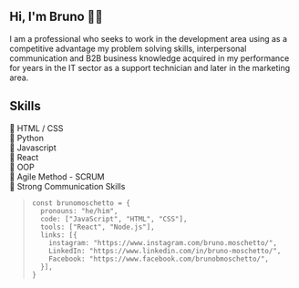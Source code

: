 ## Hi, I'm Bruno 👋🏽

I am a professional who seeks to work in the development area using as a competitive advantage my problem solving skills, interpersonal communication and B2B business knowledge acquired in my performance for years in the IT sector as a support technician and later in the marketing area.

## Skills

:star2: HTML / CSS <br>
:star2: Python <br>
:star2: Javascript <br>
:star2: React <br>
:star2: OOP <br>
:busts_in_silhouette: Agile Method - SCRUM <br>
:iphone: Strong Communication Skills <br>

>     const brunomoschetto = {
>       pronouns: "he/him",
>       code: ["JavaScript", "HTML", "CSS"],
>       tools: ["React", "Node.js"],
>       links: [{
>         instagram: "https://www.instagram.com/bruno.moschetto/",
>         LinkedIn: "https://www.linkedin.com/in/bruno-moschetto/",
>         Facebook: "https://www.facebook.com/brunobmoschetto/",
>       }],
>     }

